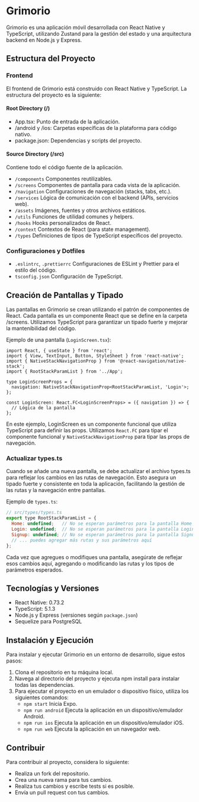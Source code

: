 # Grimorio

Grimorio es una aplicación móvil desarrollada con React Native y TypeScript, utilizando Zustand para la gestión del estado y una arquitectura backend en Node.js y Express.

## Estructura del Proyecto

### Frontend

El frontend de Grimorio está construido con React Native y TypeScript. La estructura del proyecto es la siguiente:

#### Root Directory (/)

- App.tsx: Punto de entrada de la aplicación.
- /android y /ios: Carpetas específicas de la plataforma para código nativo.
- package.json: Dependencias y scripts del proyecto.
  
#### Source Directory (/src)

Contiene todo el código fuente de la aplicación.

- `/components` Componentes reutilizables.
- `/screens` Componentes de pantalla para cada vista de la aplicación.
- `/navigation` Configuraciones de navegación (stacks, tabs, etc.).
- `/services` Lógica de comunicación con el backend (APIs, servicios web).
- `/assets` Imágenes, fuentes y otros archivos estáticos.
- `/utils` Funciones de utilidad comunes y helpers.
- `/hooks` Hooks personalizados de React.
- `/context` Contextos de React (para state management).
- `/types` Definiciones de tipos de TypeScript específicos del proyecto.
  
### Configuraciones y Dotfiles

- `.eslintrc`, `.prettierrc` Configuraciones de ESLint y Prettier para el estilo del código.
- `tsconfig.json` Configuración de TypeScript.

## Creación de Pantallas y Tipado

Las pantallas en Grimorio se crean utilizando el patrón de componentes de React. Cada pantalla es un componente React que se define en la carpeta /screens. Utilizamos TypeScript para garantizar un tipado fuerte y mejorar la mantenibilidad del código.

Ejemplo de una pantalla (`LoginScreen.tsx`):

```tsx
import React, { useState } from 'react';
import { View, TextInput, Button, StyleSheet } from 'react-native';
import { NativeStackNavigationProp } from '@react-navigation/native-stack';
import { RootStackParamList } from '../App';

type LoginScreenProps = {
  navigation: NativeStackNavigationProp<RootStackParamList, 'Login'>;
};

const LoginScreen: React.FC<LoginScreenProps> = ({ navigation }) => {
  // Lógica de la pantalla
};
```
En este ejemplo, LoginScreen es un componente funcional que utiliza TypeScript para definir las props. Utilizamos `React.FC` para tipar el componente funcional y `NativeStackNavigationProp` para tipar las props de navegación.

### Actualizar types.ts

Cuando se añade una nueva pantalla, se debe actualizar el archivo types.ts para reflejar los cambios en las rutas de navegación. Esto asegura un tipado fuerte y consistente en toda la aplicación, facilitando la gestión de las rutas y la navegación entre pantallas.

Ejemplo de `types.ts`:

```javascript
// src/types/types.ts
export type RootStackParamList = {
  Home: undefined;   // No se esperan parámetros para la pantalla Home
  Login: undefined;  // No se esperan parámetros para la pantalla Login
  Signup: undefined; // No se esperan parámetros para la pantalla Signup
  // ... puedes agregar más rutas y sus parámetros aquí
};
```

Cada vez que agregues o modifiques una pantalla, asegúrate de reflejar esos cambios aquí, agregando o modificando las rutas y los tipos de parámetros esperados.

## Tecnologías y Versiones

- React Native: 0.73.2
- TypeScript: 5.1.3
- Node.js y Express (versiones según `package.json`)
- Sequelize para PostgreSQL

## Instalación y Ejecución

Para instalar y ejecutar Grimorio en un entorno de desarrollo, sigue estos pasos:

1. Clona el repositorio en tu máquina local.
2. Navega al directorio del proyecto y ejecuta npm install para instalar todas las dependencias.
3. Para ejecutar el proyecto en un emulador o dispositivo físico, utiliza los siguientes comandos:
    - `npm start` Inicia Expo.
    - `npm run android` Ejecuta la aplicación en un dispositivo/emulador Android.
    - `npm run ios` Ejecuta la aplicación en un dispositivo/emulador iOS.
    - `npm run web` Ejecuta la aplicación en un navegador web.

## Contribuir

Para contribuir al proyecto, considera lo siguiente:

- Realiza un fork del repositorio.
- Crea una nueva rama para tus cambios.
- Realiza tus cambios y escribe tests si es posible.
- Envía un pull request con tus cambios.

